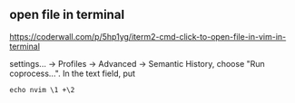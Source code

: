 ## open file in terminal
https://coderwall.com/p/5hp1yg/iterm2-cmd-click-to-open-file-in-vim-in-terminal

settings... -> Profiles -> Advanced -> Semantic History, choose "Run coprocess...". In the text field, put
```text
echo nvim \1 +\2
```
